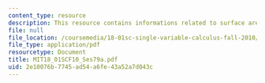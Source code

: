 ```yaml
---
content_type: resource
description: This resource contains informations related to surface area.
file: null
file_location: /coursemedia/18-01sc-single-variable-calculus-fall-2010/2e10076b7745ad54a6fe43a52a7d043c_MIT18_01SCF10_Ses79a.pdf
file_type: application/pdf
resourcetype: Document
title: MIT18_01SCF10_Ses79a.pdf
uid: 2e10076b-7745-ad54-a6fe-43a52a7d043c
---
```

